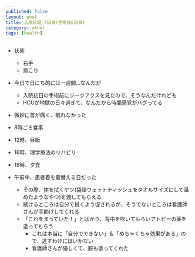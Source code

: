```yaml
---
published: false
layout: post
title: 入院日記 7日目(手術後6日目)
category: other
tags: [health]
---
```


- 状態
  - 右手
  - 肩こり
- 今日で日にち的には一週間…なんだが
  - 入院初日の手術前にジークアクスを見たので、そうなんだけれども
  - HCUが地獄の日々過ぎて、なんだから時間感覚がバグってる
- 微妙に首が痛く、眠れなかった
- 8時ごろ食事
- 12時、昼飯
- 16時、理学療法のリハビリ
- 18時、夕食


- 午前中、患者着を着替える日だった
  - その際、体を拭くヤツ(袋詰ウェットティッシュをタオルサイズにして温めたようなやつ)を渡してもらえる
  - 拭けるところは自分で拭くよう促されるが、そうでないところは看護師さんが手助けしてくれる
  - 「これをまっていた！」とばかり、背中を吹いてもらいアトピーの薬を塗ってもらう
    - これは本当に「自分でできない」＆「めちゃくちゃ効果がある」ので、逃すわけにはいかない
    - 看護師さんが優しくて、腕も塗ってくれた
  